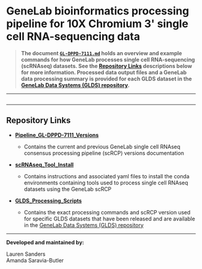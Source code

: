 # GeneLab bioinformatics processing pipeline for 10X Chromium 3' single cell RNA-sequencing data

> **The document [`GL-DPPD-7111.md`](Pipeline_GL-DPPD-7111_Versions/GL-DPPD-7111.md) holds an overview and example commands for how GeneLab processes single cell RNA-sequencing (scRNAseq) datasets. See the [Repository Links](#repository-links) descriptions below for more information. Processed data output files and a GeneLab data processing summary is provided for each GLDS dataset in the [GeneLab Data Systems (GLDS) repository](https://genelab-data.ndc.nasa.gov/genelab/projects).**

---

<img src="../images/scRNAseq_pipeline_diagram.png" align="center" alt=""/>

---
## Repository Links

* [**Pipeline_GL-DPPD-7111_Versions**](Pipeline_GL-DPPD-7111_Versions)

  - Contains the current and previous GeneLab single cell RNAseq consensus processing pipeline (scRCP) versions documentation

* [**scRNAseq_Tool_Install**](scRNAseq_Tool_Install)

  - Contains instructions and associated yaml files to install the conda environments containing tools used to process single cell RNAseq datasets using the GeneLab scRCP  

* [**GLDS_Processing_Scripts**](GLDS_Processing_Scripts)

  - Contains the exact processing commands and scRCP version used for specific GLDS datasets that have been released and are available in the [GeneLab Data Systems (GLDS) repository](https://genelab-data.ndc.nasa.gov/genelab/projects)

---
**Developed and maintained by:**  

Lauren Sanders   
Amanda Saravia-Butler

